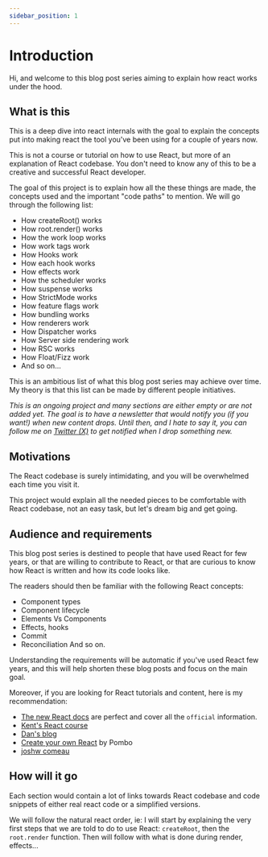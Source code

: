 ```yaml
---
sidebar_position: 1
---
```


# Introduction

Hi, and welcome to this blog post series aiming to explain how react works
under the hood.

## What is this

This is a deep dive into react internals with the goal to explain the concepts
put into making react the tool you've been using for a couple of years now.

This is not a course or tutorial on how to use React, but more of an explanation
of React codebase. You don't need to know any of this to be a creative and
successful React developer.

The goal of this project is to explain how all the these things are made,
the concepts used and the important "code paths" to mention. We will go through
the following list:

- How createRoot() works
- How root.render() works
- How the work loop works
- How work tags work
- How Hooks work
- How each hook works
- How effects work
- How the scheduler works
- How suspense works
- How StrictMode works
- How feature flags work
- How bundling works
- How renderers work
- How Dispatcher works
- How Server side rendering work
- How RSC works
- How Float/Fizz work
- And so on...

This is an ambitious list of what this blog post series may achieve over time.
My theory is that this list can be made by different people initiatives.

_This is an ongoing project and many sections are either empty or are not added
yet. The goal is to have a newsletter that would notify you (if you want!) when
new content drops. Until then, and I hate to say it, you can follow me on
[Twitter (X)](https://twitter.com/incepterr) to get notified when I drop
something new._

## Motivations

The React codebase is surely intimidating, and you will be overwhelmed
each time you visit it.

This project would explain all the needed pieces to be comfortable with React
codebase, not an easy task, but let's dream big and get going.

## Audience and requirements

This blog post series is destined to people that have used React for few years,
or that are willing to contribute to React, or that are curious to know how
React is written and how its code looks like.

The readers should then be familiar with the following React concepts:
- Component types
- Component lifecycle
- Elements Vs Components
- Effects, hooks
- Commit
- Reconciliation
And so on.

Understanding the requirements will be automatic if you've used React few years,
and this will help shorten these blog posts and focus on the main goal.

Moreover, if you are looking for React tutorials and content, here is my
recommendation:

- [The new React docs](https://react.dev/) are perfect and cover all
  the `official` information.
- [Kent's React course](https://egghead.io/lessons/react-a-beginners-guide-to-react-introduction)
- [Dan's blog](https://overreacted.io/)
- [Create your own React](https://pomb.us/build-your-own-react/) by Pombo
- [joshw comeau](https://www.joshwcomeau.com/tutorials/react/)


## How will it go

Each section would contain a lot of links towards React codebase and
code snippets of either real react code or a simplified versions.

We will follow the natural react order, ie: I will start by explaining
the very first steps that we are told to do to use React: `createRoot`,
then the `root.render` function. Then will follow with what is done during
render, effects...
